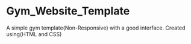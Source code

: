 # Gym_Website_Template
 A simple gym template(Non-Responsive) with a good interface. Created using(HTML and CSS)
